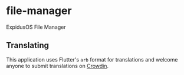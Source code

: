 # file-manager
ExpidusOS File Manager

## Translating

This application uses Flutter's `arb` format for translations and welcome anyone to submit
translations on [Crowdin](https://crowdin.com/project/expidusos-file-manager).